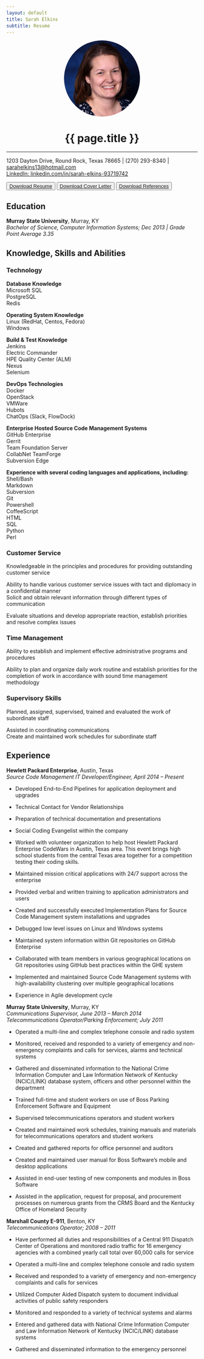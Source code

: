 ```yaml
---
layout: default
title: Sarah Elkins
subtitle: Resume
---
```


<img align="middle" src="./assets/images/HeadShot.jpg" alt="Sarah Elkins" style="border-radius:50%; display:block; margin:auto;" width="200" height="200">  

<h1 align="center">{{ page.title }}</h1>  

***  
1203 Dayton Drive, Round Rock, Texas 78665 | (270) 293-8340 | sarahelkins13@hotmail.com   
[LinkedIn: linkedin.com/in/sarah-elkins-93719742](linkedin.com/in/sarah-elkins-93719742)  

<p align="center"> 

<button><a href="https://github.com/selkins13/selkins13.github.io/raw/master/documents/SarahElkinsResume.docx">Download Resume</a></button> <button><a href="https://github.com/selkins13/selkins13.github.io/raw/master/documents/SarahElkinsCoverLetter.docx">Download Cover Letter</a></button> <button><a href="https://github.com/selkins13/selkins13.github.io/raw/master/documents/SarahElkinsReferences.docx">Download References</a></button> 

</p>

## Education
__Murray State University__, Murray, KY  
_Bachelor of Science, Computer Information Systems; Dec 2013 | Grade Point Average 3.35_  

## Knowledge, Skills and Abilities
### Technology  
__Database Knowledge__  
    Microsoft SQL  
    PostgreSQL  
    Redis  

__Operating System Knowledge__   
    Linux (RedHat, Centos, Fedora)  
    Windows    

__Build & Test Knowledge__  
    Jenkins  
    Electric Commander  
    HPE Quality Center (ALM)  
    Nexus  
    Selenium  

__DevOps Technologies__  
    Docker  
    OpenStack  
    VMWare  
    Hubots  
    ChatOps (Slack, FlowDock)  

__Enterprise Hosted Source Code Management Systems__   
    GitHub Enterprise  
    Gerrit  
    Team Foundation Server  
    CollabNet TeamForge  
    Subversion Edge  

__Experience with several coding languages and applications, including:__  
    Shell/Bash  
    Markdown  
    Subversion  
    Git  
    Powershell  
    CoffeeScript  
    HTML  
    SQL  
    Python  
    Perl  

### Customer Service
  Knowledgeable in the principles and procedures for providing outstanding customer service  

  Ability to handle various customer service issues with tact and diplomacy in a confidential manner  
  Solicit and obtain relevant information through different types of communication  

  Evaluate situations and develop appropriate reaction, establish priorities and resolve complex issues  

### Time Management
  Ability to establish and implement effective administrative programs and procedures  

  Ability to plan and organize daily work routine and establish priorities for the completion of work in accordance with sound time management methodology  

### Supervisory Skills
  Planned, assigned, supervised, trained and evaluated the work of subordinate staff  

  Assisted in coordinating communications  
  Create and maintained work schedules for subordinate staff  

## Experience  
__Hewlett Packard Enterprise__, Austin, Texas  
_Source Code Management IT Developer/Engineer, April 2014 – Present_  
  * Developed End-to-End Pipelines for application deployment and upgrades  

  *	Technical Contact for Vendor Relationships  

  *	Preparation of technical documentation and presentations  

  *	Social Coding Evangelist within the company  

  *	Worked with volunteer organization to help host Hewlett Packard Enterprise CodeWars in Austin, Texas area.  This event brings high school students from the central Texas area together for a competition testing their coding skills.  

  *	Maintained mission critical applications with 24/7 support across the enterprise  

  *	Provided verbal and written training to application administrators and users  

  *	Created and successfully executed Implementation Plans for Source Code Management system installations and upgrades  

  *	Debugged low level issues on Linux and Windows systems   

  *	Maintained system information within Git repositories on GitHub Enterprise  

  *	Collaborated with team members in various geographical locations on Git repositories using GitHub best practices within the GHE system  

  *	Implemented and maintained Source Code Management systems with high-availability clustering over multiple geographical locations  

  *	Experience in Agile development cycle   

__Murray State University__, Murray, KY  
_Communications Supervisor, June 2013 – March 2014_  
_Telecommunications Operator/Parking Enforcement; July 2011_  
  * Operated a multi-line and complex telephone console and radio system

  * Monitored, received and responded to a variety of emergency and non-emergency complaints and calls for services, alarms and technical systems   

  *	Gathered and disseminated information to the National Crime Information Computer and Law Information Network of Kentucky (NCIC/LINK) database system, officers and other personnel within the department

  *	Trained full-time and student workers on use of Boss Parking Enforcement Software and Equipment

  *	Supervised telecommunications operators and student workers

  *	Created and maintained work schedules, training manuals and materials for telecommunications operators and student workers

  *	Created and gathered reports for office personnel and auditors

  *	Created and maintained user manual for Boss Software’s mobile and desktop applications

  *	Assisted in end-user testing of new components and modules in Boss Software

  *	Assisted in the application, request for proposal, and procurement processes on numerous grants from the CRMS Board and the Kentucky Office of Homeland Security

__Marshall County E-911__, Benton, KY  
_Telecommunications Operator; 2008 – 2011_  
  *	Have performed all duties and responsibilities of a Central 911 Dispatch Center of Operations and monitored radio traffic for 16 emergency agencies with a combined yearly call total over 60,000 calls for service

  *	Operated a multi-line and complex telephone console and radio system

  *	Received and responded to a variety of emergency and non-emergency complaints and calls for services

  *	Utilized Computer Aided Dispatch system to document individual activities of public safety responders

  *	Monitored and responded to a variety of technical systems and alarms

  *	Entered and gathered data with National Crime Information Computer and Law Information Network of Kentucky (NCIC/LINK) database systems

  *	Gathered and disseminated information to the emergency personnel
